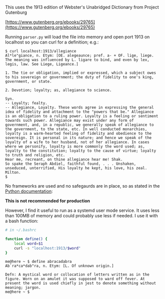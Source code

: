 This uses the 1913 edition of Webster's Unabridged Dictionary from Project Gutenburg

[https://www.gutenberg.org/ebooks/29765](https://www.gutenberg.org/ebooks/29765)

Running `parser.py` will load the file into memory and open port 1913 on localhost so you
can curl for a definition; e.g.:

```console
$ curl localhost:1913/allegiance
Al*le"giance, n. Etym: [OE. alegeaunce; pref. a- + OF. lige, liege.
The meaning was influenced by L. ligare to bind, and even by lex,
legis, law. See Liege, Ligeance.]

1. The tie or obligation, implied or expressed, which a subject owes
to his sovereign or government; the duty of fidelity to one's king,
government, or state.

2. Devotion; loyalty; as, allegiance to science.

Syn.
-- Loyalty; fealty.
-- Allegiance, Loyalty. These words agree in expressing the general
idea of fidelity and attachment to the "powers that be." Allegiance
is an obligation to a ruling power. Loyalty is a feeling or sentiment
towards such power. Allegiance may exist under any form of
government, and, in a republic, we generally speak of allegiance to
the government, to the state, etc. In well conducted monarchies,
loyalty is a warm-hearted feeling of fidelity and obedience to the
sovereign. It is personal in its nature; and hence we speak of the
loyalty of a wife to her husband, not of her allegiance. In cases
where we personify, loyalty is more commonly the word used; as,
loyalty to the constitution; loyalty to the cause of virtue; loyalty
to truth and religion, etc.
Hear me, recreant, on thine allegiance hear me! Shak.
So spake the Seraph Abdiel, faithful found, . . . Unshaken,
unseduced, unterrified, His loyalty he kept, his love, his zeal.
Milton.
$
```

No frameworks are used and no safegaurds are in place, so as stated in the
[Python documentation](https://docs.python.org/3/library/http.server.html):

__This is not recommended for production__

However, I find it useful to run as a systemd user mode service. It uses
less than 100MB of memory and could probably use less if needed. I use
it with a bash function:

```bash
# in ~/.bashrc

function define() {
    local word=$1
    curl -s "localhost:1913/$word"
}
```

```console
me@here ~ $ define abracadabra
Ab`ra*ca*dab"ra, n. Etym: [L. Of unknown origin.]

Defn: A mystical word or collocation of letters written as in the
figure. Worn on an amulet it was supposed to ward off fever. At
present the word is used chiefly in jest to denote something without
meaning; jargon.
me@here ~ $
```
